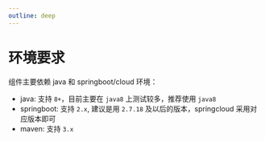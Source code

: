 ```yaml
---
outline: deep
---
```


# 环境要求
组件主要依赖 java 和 springboot/cloud 环境：

- java: 支持 `8+`，目前主要在 `java8` 上测试较多，推荐使用 `java8`
- springboot: 支持 `2.x`, 建议是用 `2.7.18` 及以后的版本，springcloud 采用对应版本即可
- maven: 支持 `3.x`